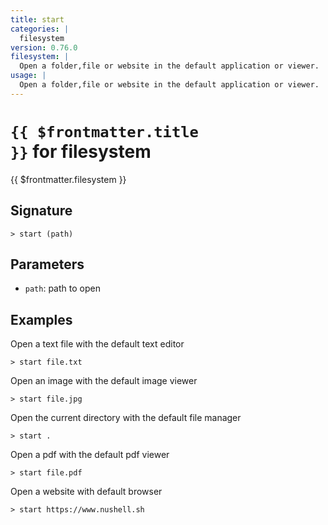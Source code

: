 ```yaml
---
title: start
categories: |
  filesystem
version: 0.76.0
filesystem: |
  Open a folder,file or website in the default application or viewer.
usage: |
  Open a folder,file or website in the default application or viewer.
---
```


# <code>{{ $frontmatter.title }}</code> for filesystem

<div class='command-title'>{{ $frontmatter.filesystem }}</div>

## Signature

```> start (path)```

## Parameters

 -  `path`: path to open

## Examples

Open a text file with the default text editor
```shell
> start file.txt
```

Open an image with the default image viewer
```shell
> start file.jpg
```

Open the current directory with the default file manager
```shell
> start .
```

Open a pdf with the default pdf viewer
```shell
> start file.pdf
```

Open a website with default browser
```shell
> start https://www.nushell.sh
```
